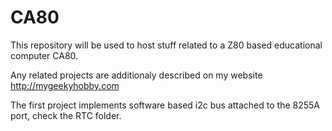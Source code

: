 # CA80
This repository will be used to host stuff related to a Z80 based educational computer CA80.

Any related projects are additionaly described on my website http://mygeekyhobby.com

The first project implements software based i2c bus attached to the 8255A port, check the RTC folder.
